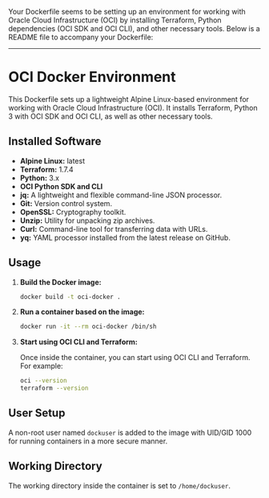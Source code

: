 Your Dockerfile seems to be setting up an environment for working with Oracle Cloud Infrastructure (OCI) by installing Terraform, Python dependencies (OCI SDK and OCI CLI), and other necessary tools. Below is a README file to accompany your Dockerfile:

---

# OCI Docker Environment

This Dockerfile sets up a lightweight Alpine Linux-based environment for working with Oracle Cloud Infrastructure (OCI). It installs Terraform, Python 3 with OCI SDK and OCI CLI, as well as other necessary tools.

## Installed Software

- **Alpine Linux:** latest
- **Terraform:** 1.7.4
- **Python:** 3.x
- **OCI Python SDK and CLI**
- **jq:** A lightweight and flexible command-line JSON processor.
- **Git:** Version control system.
- **OpenSSL:** Cryptography toolkit.
- **Unzip:** Utility for unpacking zip archives.
- **Curl:** Command-line tool for transferring data with URLs.
- **yq:** YAML processor installed from the latest release on GitHub.

## Usage

1. **Build the Docker image:**

    ```bash
    docker build -t oci-docker .
    ```

2. **Run a container based on the image:**

    ```bash
    docker run -it --rm oci-docker /bin/sh
    ```

3. **Start using OCI CLI and Terraform:**

    Once inside the container, you can start using OCI CLI and Terraform. For example:

    ```bash
    oci --version
    terraform --version
    ```

## User Setup

A non-root user named `dockuser` is added to the image with UID/GID 1000 for running containers in a more secure manner.

## Working Directory

The working directory inside the container is set to `/home/dockuser`.
